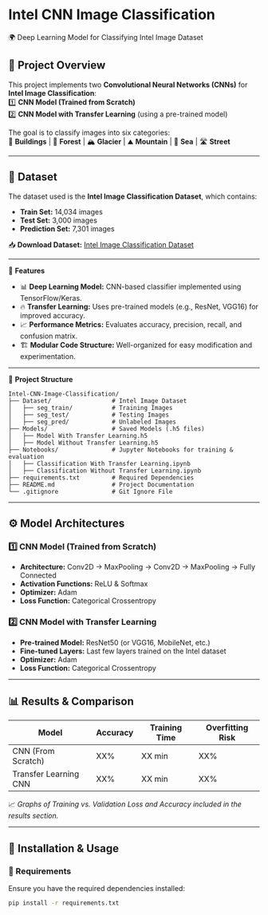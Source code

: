 # Intel CNN Image Classification

🌍 Deep Learning Model for Classifying Intel Image Dataset

## **📌 Project Overview**  
This project implements two **Convolutional Neural Networks (CNNs)** for **Intel Image Classification**:  
1️⃣ **CNN Model (Trained from Scratch)**  
2️⃣ **CNN Model with Transfer Learning** (using a pre-trained model)

The goal is to classify images into six categories:  
🏢 **Buildings** | 🌲 **Forest** | 🏔 **Glacier** | ⛰ **Mountain** | 🌊 **Sea** | 🛣 **Street**

---

## **📂 Dataset**  
The dataset used is the **Intel Image Classification Dataset**, which contains:  
- **Train Set:** 14,034 images  
- **Test Set:** 3,000 images  
- **Prediction Set:** 7,301 images  

📥 **Download Dataset:** [Intel Image Classification Dataset](https://www.kaggle.com/datasets/puneet6060/intel-image-classification)

---

🚀 **Features**

*   📊 **Deep Learning Model:** CNN-based classifier implemented using TensorFlow/Keras.
*   🔥 **Transfer Learning:** Uses pre-trained models (e.g., ResNet, VGG16) for improved accuracy.
*   📈 **Performance Metrics:** Evaluates accuracy, precision, recall, and confusion matrix.
*   🏗️ **Modular Code Structure:** Well-organized for easy modification and experimentation.

---

📂 **Project Structure**

```
Intel-CNN-Image-Classification/
├── Dataset/                 # Intel Image Dataset
│   ├── seg_train/           # Training Images
│   ├── seg_test/            # Testing Images
│   ├── seg_pred/            # Unlabeled Images
├── Models/                  # Saved Models (.h5 files)
│   ├── Model With Transfer Learning.h5
│   ├── Model Without Transfer Learning.h5
├── Notebooks/               # Jupyter Notebooks for training & evaluation
│   ├── Classification With Transfer Learning.ipynb
│   ├── Classification Without Transfer Learning.ipynb
├── requirements.txt         # Required Dependencies
├── README.md                # Project Documentation
└── .gitignore               # Git Ignore File
```

---

## **⚙️ Model Architectures**  

### **1️⃣ CNN Model (Trained from Scratch)**  
- **Architecture:** Conv2D → MaxPooling → Conv2D → MaxPooling → Fully Connected  
- **Activation Functions:** ReLU & Softmax  
- **Optimizer:** Adam  
- **Loss Function:** Categorical Crossentropy  

### **2️⃣ CNN Model with Transfer Learning**  
- **Pre-trained Model:** ResNet50 (or VGG16, MobileNet, etc.)  
- **Fine-tuned Layers:** Last few layers trained on the Intel dataset  
- **Optimizer:** Adam  
- **Loss Function:** Categorical Crossentropy  

---

## **📊 Results & Comparison**  

| Model                  | Accuracy | Training Time | Overfitting Risk |
|------------------------|----------|---------------|------------------|
| CNN (From Scratch)     | XX%      | XX min        | XX%              |
| Transfer Learning CNN  | XX%      | XX min        | XX%              |

📈 *Graphs of Training vs. Validation Loss and Accuracy included in the results section.*

---

## **🚀 Installation & Usage**  

### **🔧 Requirements**  
Ensure you have the required dependencies installed:  
```bash
pip install -r requirements.txt
